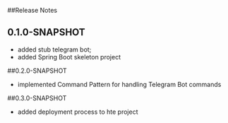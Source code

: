 ##Release Notes


## 0.1.0-SNAPSHOT
* added stub telegram bot;
* added Spring Boot skeleton project


##0.2.0-SNAPSHOT

* implemented Command Pattern for handling Telegram Bot commands

##0.3.0-SNAPSHOT

* added deployment process to hte project
